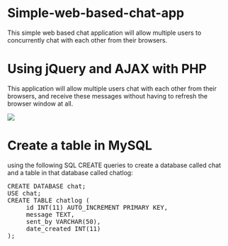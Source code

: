 # Simple-web-based-chat-app
This simple web based chat application will allow multiple users to concurrently chat with each other from their browsers.

# Using jQuery and AJAX with PHP
This application will allow multiple users chat with each other from their browsers, and receive these messages without having to refresh the browser window at all.

<img src="http://recordit.co/vw50nfC6Xs">


#  Create a table in MySQL 
using the following SQL CREATE queries to create a database called chat and a table in that database called chatlog:

<pre>
CREATE DATABASE chat;
USE chat;
CREATE TABLE chatlog (
     id INT(11) AUTO_INCREMENT PRIMARY KEY,
     message TEXT,
     sent_by VARCHAR(50),
     date_created INT(11)
);
</pre>
